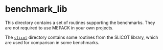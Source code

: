 benchmark_lib
=============

This directory contains a set of routines supporting the benchmarks. They are
not required to use MEPACK in your own projects.

The [`slicot`](./slicot/README.md) directory contains some routines from the
SLICOT library, which are used for comparison in some benchmarks.
